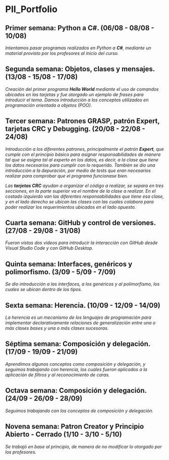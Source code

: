 # PII_Portfolio

## Primer semana: Python a C#. (06/08 - 08/08 - 10/08)

*Intentamos pasar programas realizados en Python a **C#**, mediante un material provisto por los profesores al inicio del curso.* 

## Segunda semana: Objetos, clases y mensajes. (13/08 - 15/08 - 17/08)

*Creación del primer programa **Hello World** mediante el uso de comandos ubicados en las tarjetas y fue otorgado un ejemplo de frases para introducir el tema. Damos introducción a los conceptos utilizados en programación orientada a objetos (POO).*

## Tercer semana: Patrones GRASP, patrón Expert, tarjetas CRC y Debugging. (20/08 - 22/08 - 24/08)

*Introducción a los diferentes patrones, principalmente el patrón **Expert**, que cumple con el principio básico para asignar responsabilidades de manera tal que se asigna tal al experto en los datos, es decir, a la clase que tiene los datos necesarios para cumplir con lo requerido. También se dio una introducción a la depuración, por medio de tests que eran necesarios realizar para comprobar que el programa funcionase bien.*

*Las **tarjetas CRC** ayudan a organizar el código a realizar, se separa en tres secciones, en la parte superior va el nombre de la clase a realizar. En el costado izquierdo van las diferentes responsabilidades que tiene esa clase, y en el lado derecho se ubican las clases con las cuales colabora para poder realizar los requerimientos ubicados en el lado opuesto.*

## Cuarta semana: GitHub y control de versiones. (27/08 - 29/08 - 31/08)

*Fueron vistos dos videos para introducir la interacción con GitHub desde Visual Studio Code y con GitHub Desktop.* 

## Quinta semana: Interfaces, genéricos y polimorfismo. (3/09 - 5/09 - 7/09)

*Se dio introducción a las interfaces, a los genéricos y al polimorfismo, los cuales se ubican dentro de los tipos.*

## Sexta semana: Herencia. (10/09 - 12/09 - 14/09)

*La herencia es un mecanismo de los lenguajes de programación para implementar declarativamente relaciones de generalización entre una o más clases bases y una o más clases sucesoras.*

## Séptima semana: Composición y delegación. (17/09 - 19/09 - 21/09)

*Aprendimos algunos conceptos como composición y delegación, y seguimos trabajando con herencia, los cuales fueron aplicados a la aplicación de filtros y al reconocimiento de caras.*

## Octava semana: Composición y delegación. (24/09 - 26/09 - 28/09)

*Seguimos trabajando con los conceptos de composición y delegación.*

## Novena semana: Patron Creator y Principio Abierto - Cerrado (1/10 - 3/10 - 5/10)

*Se trabajó en base al principio, de manera de no modificar lo otorgado por los profesores.*





